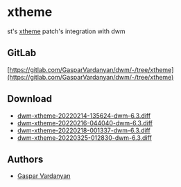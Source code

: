 xtheme
======
st's [xtheme](https://st.suckless.org/patches/xtheme/) patch's integration with dwm

GitLab
------
[https://gitlab.com/GasparVardanyan/dwm/-/tree/xtheme](https://gitlab.com/GasparVardanyan/dwm/-/tree/xtheme)

Download
--------
* [dwm-xtheme-20220214-135624-dwm-6.3.diff](dwm-xtheme-20220214-135624-dwm-6.3.diff)
* [dwm-xtheme-20220216-044040-dwm-6.3.diff](dwm-xtheme-20220216-044040-dwm-6.3.diff)
* [dwm-xtheme-20220218-001337-dwm-6.3.diff](dwm-xtheme-20220218-001337-dwm-6.3.diff)
* [dwm-xtheme-20220325-012830-dwm-6.3.diff](dwm-xtheme-20220325-012830-dwm-6.3.diff)


Authors
-------
* [Gaspar Vardanyan](https://gitlab.com/GasparVardanyan)
